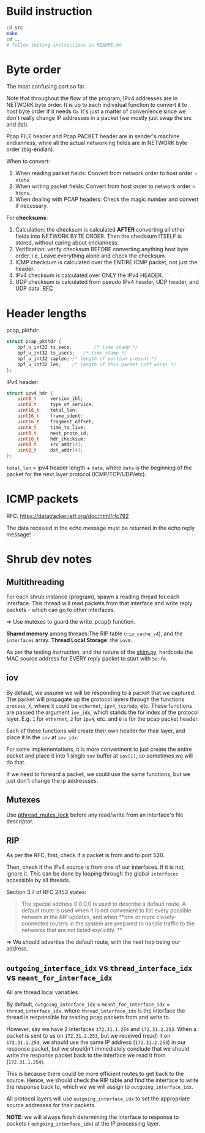 # Build instruction
```bash
cd src
make
cd ..
# follow testing instructions in README.md
```


# Byte order

The most confusing part so far.

Note that throughout the flow of the program, IPv4 addresses are in NETWORK byte order. It is up to each individual function to convert it to host byte order if it needs to. It's just a matter of convenience since we don't really change IP addresses in a packet (we mostly just swap the src and dst).

Pcap FILE header and Pcap PACKET header are in sender's machine endianness, while all the actual networking fields are in NETWORK byte order (big-endian).


When to convert:

1. When reading packet fields: Convert from network order to host order = `ntohs`
2. When writing packet fields: Convert from host order to network order = `htons`.
3. When dealing with PCAP headers: Check the magic number and convert if necessary.

For **checksums**: 

1. Calculation: the checksum is calculated **AFTER** converting all other fields into NETWORK BYTE ORDER. Then the checksum ITSELF is stored, without caring about endianness. 
2. Verification: verify checksum BEFORE converting anything host byte order. i.e. Leave everything alone and check the checksum.
3. ICMP checksum is calculated over the ENTIRE ICMP packet, not just the header.
4. IPv4 checksum is calculated over ONLY the IPv4 HEADER.
5. UDP checksum is calculated from pseudo IPv4 header, UDP header, and UDP data. [RFC](https://www.ietf.org/rfc/rfc768.txt)

# Header lengths

pcap_pkthdr:
```C
struct pcap_pkthdr {
	bpf_u_int32 ts_secs;		/* time stamp */
	bpf_u_int32 ts_usecs;	/* time stamp */
	bpf_u_int32 caplen;	/* length of portion present */
	bpf_u_int32 len;	/* length of this packet (off wire) */
};
```

IPv4 header: 
```C
struct ipv4_hdr {
    uint8_t 	version_ihl;    
    uint8_t 	type_of_service;
    uint16_t 	total_len; 
    uint16_t 	frame_ident;
    uint16_t 	fragment_offset;
    uint8_t 	time_to_live;
    uint8_t 	next_proto_id;
    uint16_t 	hdr_checksum;
    uint8_t 	src_addr[4];
    uint8_t 	dst_addr[4];
};
```

`total_len` = ipv4 header length + `data`, where `data` is the beginning of the packet for the next layer protocol (ICMP/TCP/UDP/etc).

# ICMP packets

RFC: https://datatracker.ietf.org/doc/html/rfc792

The data received in the echo message must be returned in the echo reply message!


# Shrub dev notes

## Multithreading 

For each shrub instance (program), spawn a reading thread for each interface. This thread will read packets from that interface and write reply packets - which can go to other interfaces. 

=> Use mutexes to guard the write_pcap() function.

**Shared memory** among threads:The RIP table (`rip_cache_v4`), and the `interfaces` array.
**Thread Local Storage**: the `iov`s.

As per the testing instruction, and the nature of the [shim.py](./shim.py), hardcode the MAC source address for EVERY reply packet to start with `5e:fe`.

## iov

By default, we assume we will be responding to a packet that we captured. The packet will propagate up the protocol layers through the functions `process_X`, where `X` could be `ethernet`, `ipv4`, `tcp/udp`, etc. These functions are passed the argument `iov_idx`, which stands the for index of the protocol layer. E.g. `1` for `ethernet`, `2` for `ipv4`, etc. and `0` is for the pcap packet header.

Each of these functions will create their own header for their layer, and place it in the `iov` at `iov_idx`.

For some implementations, it is more conveninent to just create the entire packet and place it into 1 single `iov` buffer at `iov[1]`, so sometimes we will do that.

If we need to forward a packet, we could use the same functions, but we just don't change the ip addressses. 

## Mutexes

Use [pthread_mutex_lock](https://stackoverflow.com/a/40880980) before any read/write from an interface's file descriptor.

## RIP
As per the RFC, first, check if a packet is from and to port 520.

Then, check if the IPv4 source is from one of our interfaces. If it is not, ignore it. This can be done by looping through the global `interfaces` accessible by all threads.

Section 3.7 of RFC 2453 states:

> The special address 0.0.0.0 is used to describe a default route.  A default route is used when it is not convenient to list every possible network in the RIP updates, and when **one or more closely- connected routers in the system are prepared to handle traffic to the networks that are not listed explicitly. **

=> We should advertise the default route, with the next hop being our address.

## `outgoing_interface_idx` vs `thread_interface_idx` vs `meant_for_interface_idx`

All are thread local variables.

By default, `outgoing_interface_idx` = `meant_for_interface_idx` = `thread_interface_idx`.
where `thread_interface_idx` is the interface the thread is responsible for reading pcap packets from and write to.

However, say we have 2 interfaces `172.31.1.254` and `172.31.2.253`. When a packet is sent to us on `172.31.2.253`, but we received (read) it on `172.31.1.254`, we should use the same IP address (`172.31.2.253`) in our response packet, but we shouldn't immediately conclude that we should write the response packet back to the interface we read it from (`172.31.1.254`).

This is because there could be more efficient routes to get back to the source.
Hence, we should check the RIP table and find the interface to write the response back to, which we we will assign to `outgoing_interface_idx`.

All protocol layers will use `outgoing_interface_idx` to set the appropriate source addresses for their packets.

**NOTE**: we will always finish determining the interface to response to packets ( `outgoing_interface_idx`) at the IP processing layer.


